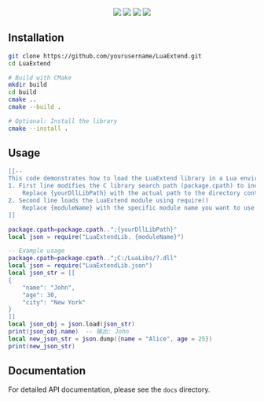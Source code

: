 </p>

<p align="center">
  <img src="https://img.shields.io/badge/lang-C-yellow.svg">
     <img src="https://img.shields.io/badge/lang-Lua-blue.svg">
  <img src="https://img.shields.io/badge/platform-Windows%20%7C%20macOS%20%7C%20Linux-lightgreen.svg">
  <img src="https://img.shields.io/badge/license-MIT-blue.svg">
</p>

## Installation

```bash
git clone https://github.com/yourusername/LuaExtend.git
cd LuaExtend

# Build with CMake
mkdir build
cd build
cmake ..
cmake --build .

# Optional: Install the library
cmake --install .
```

## Usage
```lua
[[-- 
This code demonstrates how to load the LuaExtend library in a Lua environment:
1. First line modifies the C library search path (package.cpath) to include your DLL directory
    Replace {yourDllLibPath} with the actual path to the directory containing your DLL files
2. Second line loads the LuaExtend module using require()
    Replace {moduleName} with the specific module name you want to use from LuaExtendLib
]]

package.cpath=package.cpath..";{yourDllLibPath}"
local json = require("LuaExtendLib. {moduleName}")  

-- Example usage
package.cpath=package.cpath..";C:/LuaLibs/?.dll"
local json = require("LuaExtendLib.json")
local json_str = [[
{
    "name": "John",
    "age": 30,
    "city": "New York"
}
]]
local json_obj = json.load(json_str)
print(json_obj.name)  -- 输出: John
local new_json_str = json.dump({name = "Alice", age = 25})
print(new_json_str)
```

## Documentation

For detailed API documentation, please see the  `docs` directory.


